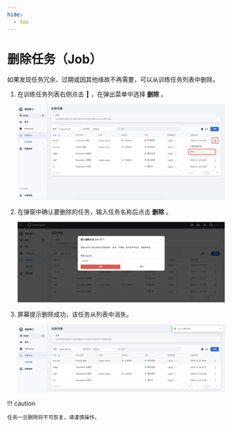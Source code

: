```yaml
---
hide:
  - toc
---
```


# 删除任务（Job）

如果发现任务冗余、过期或因其他缘故不再需要，可以从训练任务列表中删除。

1. 在训练任务列表右侧点击 **┇** ，在弹出菜单中选择 **删除** 。

    ![删除](../images/delete01.png)

1. 在弹窗中确认要删除的任务，输入任务名称后点击 **删除** 。

    ![确认删除](../images/delete02.png)

1. 屏幕提示删除成功，该任务从列表中消失。

    ![已删除](../images/delete03.png)

!!! caution

    任务一旦删除将不可恢复，请谨慎操作。
